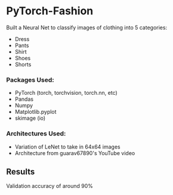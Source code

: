 # PyTorch-Fashion

Built a Neural Net to classify images of clothing into 5 categories:
- Dress
- Pants
- Shirt
- Shoes
- Shorts


### Packages Used:
- PyTorch (torch, torchvision, torch.nn, etc)
- Pandas
- Numpy
- Matplotlib.pyplot
- skimage (io)


### Architectures Used:
- Variation of LeNet to take in 64x64 images
- Architecture from guarav67890's YouTube video


## Results
Validation accuracy of around 90%
